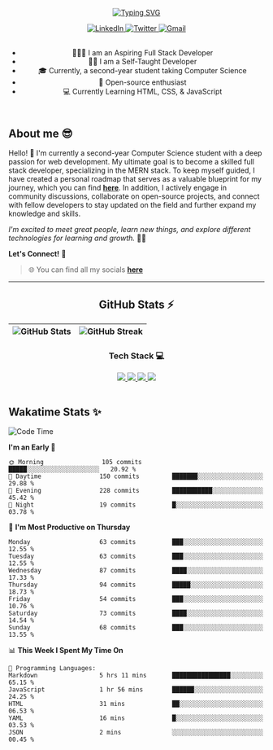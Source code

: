 
<header align="left">
  
[![Typing SVG](https://readme-typing-svg.demolab.com?font=poppins&weight=900&size=32&duration=4000&pause=800&color=FDFDFD&vCenter=true&width=800&lines=Welcome+to+my+GitHub+profile!+%F0%9F%91%8B;Let's+Connect!+%F0%9F%A4%9D)](https://git.io/typing-svg)
    
<div>
    <a href="https://www.linkedin.com/in/jfmartinz/">
    <img src="https://img.shields.io/badge/let's%20connect-LinkedIn-4d4f73?style=for-the-badge&amp;logo=linkedin&amp;logoColor=2677c8" alt="LinkedIn">
  </a>
  <a href="https://twitter.com/jfmartinz">
    <img src="https://img.shields.io/badge/follow%20Me-Twitter-4d4f73?style=for-the-badge&amp;logo=twitter&amp;logoColor=1d9bf0" alt="Twitter">
  </a>
  <a href="mailto:se.josephmartin@gmail.com">
    <img src="https://img.shields.io/badge/let's%20talk-gmail-4d4f73?style=for-the-badge&amp;logo=gmail&amp;logoColor=ea4335" alt="Gmail">
  </a>
</div><br>


- 🧑🏽‍💻 I am an Aspiring Full Stack Developer
- ✍🏼 I am a Self-Taught Developer
- 🎓 Currently, a second-year student taking Computer Science 
- 🌟 Open-source enthusiast   
- 💻 Currently Learning HTML, CSS, & JavaScript
</header>


  

<div align="left">

## About me 😎

Hello! 👋 I'm currently a second-year Computer Science student with a deep passion for web development. My ultimate goal is to become a skilled full stack developer, specializing in the MERN stack. To keep myself guided, I have created a personal roadmap that serves as a valuable blueprint for my journey, which you can find [**here**](https://github.com/jfmartinz/mern-stack). In addition, I actively engage in community discussions, collaborate on open-source projects, and connect with fellow developers to stay updated on the field and further expand my knowledge and skills.

*I'm excited to meet great people, learn new things, and explore different technologies for learning and growth.* 🚀💫

**Let's Connect!** 🙌

> 🌐 You can find all my socials [**here**](https://linkfree.io/jfmartinz) 
</div>

---

<div align="center">

## GitHub Stats ⚡
| ![GitHub Stats](https://github-readme-stats.vercel.app/api?username=jfmartinz&theme=tokyonight&hide_border=false&include_all_commits=false&count_private=false) | ![GitHub Streak](https://github-readme-streak-stats.herokuapp.com/?user=jfmartinz&theme=tokyonight&hide_border=false) |
| --- | --- |

<div align="center">
  
### Tech Stack 💻
  <a href="https://www.mongodb.com/">
    <img src="https://img.shields.io/badge/MongoDB-4d4f73?style=for-the-badge&logo=mongodb&logoColor=76ac65">
  </a>
  <a href="https://expressjs.com/">
    <img src="https://img.shields.io/badge/Express.js-4d4f73?style=for-the-badge&logo=express&logoColor=76ac65">
  </a>
  <a href="https://react.dev/">  
    <img src="https://img.shields.io/badge/React-4d4f73?style=for-the-badge&logo=react&logoColor=ffff">
  </a>
  <a href="https://nodejs.org/en">    
    <img src="https://img.shields.io/badge/Node.js-4d4f73?style=for-the-badge&logo=nodedotjs&logoColor=76ac65">
  </a>

</div>
</div><br>

<div align="left">
  
## Wakatime Stats ✨ 
   
<!--START_SECTION:jfmartinz-->
![Code Time](http://img.shields.io/badge/Code%20Time-67%20hrs%2041%20mins-blue)

**I'm an Early 🐤** 

```text
🌞 Morning                105 commits         █████░░░░░░░░░░░░░░░░░░░░   20.92 % 
🌆 Daytime                150 commits         ███████░░░░░░░░░░░░░░░░░░   29.88 % 
🌃 Evening                228 commits         ███████████░░░░░░░░░░░░░░   45.42 % 
🌙 Night                  19 commits          █░░░░░░░░░░░░░░░░░░░░░░░░   03.78 % 
```
📅 **I'm Most Productive on Thursday** 

```text
Monday                   63 commits          ███░░░░░░░░░░░░░░░░░░░░░░   12.55 % 
Tuesday                  63 commits          ███░░░░░░░░░░░░░░░░░░░░░░   12.55 % 
Wednesday                87 commits          ████░░░░░░░░░░░░░░░░░░░░░   17.33 % 
Thursday                 94 commits          █████░░░░░░░░░░░░░░░░░░░░   18.73 % 
Friday                   54 commits          ███░░░░░░░░░░░░░░░░░░░░░░   10.76 % 
Saturday                 73 commits          ████░░░░░░░░░░░░░░░░░░░░░   14.54 % 
Sunday                   68 commits          ███░░░░░░░░░░░░░░░░░░░░░░   13.55 % 
```


📊 **This Week I Spent My Time On** 

```text
💬 Programming Languages: 
Markdown                 5 hrs 11 mins       ████████████████░░░░░░░░░   65.15 % 
JavaScript               1 hr 56 mins        ██████░░░░░░░░░░░░░░░░░░░   24.25 % 
HTML                     31 mins             ██░░░░░░░░░░░░░░░░░░░░░░░   06.53 % 
YAML                     16 mins             █░░░░░░░░░░░░░░░░░░░░░░░░   03.53 % 
JSON                     2 mins              ░░░░░░░░░░░░░░░░░░░░░░░░░   00.45 % 
```


<!--END_SECTION:jfmartinz-->



